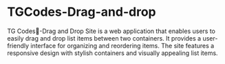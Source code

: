 # TGCodes-Drag-and-drop
TG Codes💛-Drag and Drop Site is a web application that enables users to easily drag and drop list items between two containers. It provides a user-friendly interface for organizing and reordering items. The site features a responsive design with stylish containers and visually appealing list items.
